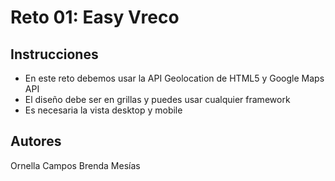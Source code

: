 # Reto 01: Easy Vreco
## Instrucciones
+ En este reto debemos usar la API Geolocation de HTML5 y Google Maps API
+ El diseño debe ser en grillas y puedes usar cualquier framework
+ Es necesaria la vista desktop y mobile
## Autores
Ornella Campos
Brenda Mesías
